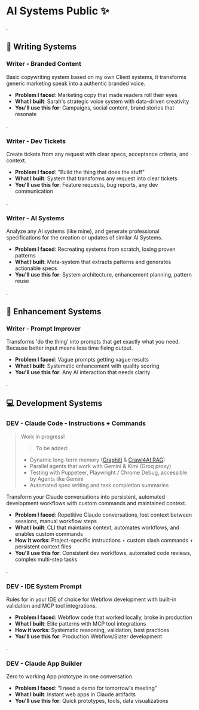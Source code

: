 # AI Systems Public ✨

.

## 📝 Writing Systems

### Writer - Branded Content
Basic copywriting system based on my own Client systems, it transforms generic marketing speak into a authentic branded voice. 

- **Problem I faced**: Marketing copy that made readers roll their eyes  
- **What I built**: Sarah's strategic voice system with data-driven creativity  
- **You'll use this for**: Campaigns, social content, brand stories that resonate  

.

### Writer - Dev Tickets
Create tickets from any request with clear specs, acceptance criteria, and context.

- **Problem I faced**: "Build the thing that does the stuff"  
- **What I built**: System that transforms any request into clear tickets  
- **You'll use this for**: Feature requests, bug reports, any dev communication

.

### Writer - AI Systems
Analyze any AI systems (like mine), and generate professional specifications for the creation or updates of similar AI Systems.

- **Problem I faced**: Recreating systems from scratch, losing proven patterns
- **What I built**: Meta-system that extracts patterns and generates actionable specs
- **You'll use this for**: System architecture, enhancement planning, pattern reuse

.

## 🚀 Enhancement Systems

### Writer - Prompt Improver  
Transforms 'do the thing' into prompts that get exactly what you need. 
Because better input means less time fixing output.
 
- **Problem I faced**: Vague prompts getting vague results  
- **What I built**: Systematic enhancement with quality scoring   
- **You'll use this for**: Any AI interaction that needs clarity  

.

## 💻 Development Systems

### DEV - Claude Code - Instructions + Commands
> Work in progress!
> > To be added: 
> - Dynamic long-term memory ([Graphiti](https://github.com/getzep/graphiti) & [Crawl4AI RAG](https://github.com/coleam00/mcp-crawl4ai-rag))
> - Parallel agents that work with Gemini & Kimi (Groq proxy)
> - Testing with Puppeteer, Playwright / Chrome Debug, accessible by Agents like Gemini
> - Automated spec writing and task completion summaries

Transform your Claude conversations into persistent, automated development workflows with custom commands and maintained context.
- **Problem I faced**: Repetitive Claude conversations, lost context between sessions, manual workflow steps
- **What I built**: CLI that maintains context, automates workflows, and enables custom commands
- **How it works**: Project-specific instructions + custom slash commands + persistent context files
- **You'll use this for**: Consistent dev workflows, automated code reviews, complex multi-step tasks

.

### DEV - IDE System Prompt
Rules for in your IDE of choice for Webflow development with built-in validation and MCP tool integrations.

- **Problem I faced**: Webflow code that worked locally, broke in production  
- **What I built**: Elite patterns with MCP tool integrations  
- **How it works**: Systematic reasoning, validation, best practices  
- **You'll use this for**: Production Webflow/Slater development  

.

### DEV - Claude App Builder
Zero to working App prototype in one conversation.

- **Problem I faced**: "I need a demo for tomorrow's meeting"  
- **What I built**: Instant web apps in Claude artifacts  
- **You'll use this for**: Quick prototypes, tools, data visualizations  
